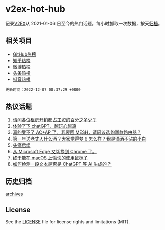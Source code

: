 # v2ex-hot-hub

 记录[V2EX](https://www.v2ex.com/)从 2021-01-06 日至今的热门话题。每小时抓取一次数据，按天[归档](archives)。
 
 ## 相关项目

- [GitHub热榜](https://github.com/lonnyzhang423/github-hot-hub)
- [知乎热榜](https://github.com/lonnyzhang423/zhihu-hot-hub)
- [微博热榜](https://github.com/lonnyzhang423/weibo-hot-hub)
- [头条热榜](https://github.com/lonnyzhang423/toutiao-hot-hub)
- [抖音热榜](https://github.com/lonnyzhang423/douyin-hot-hub)


 `更新时间：2022-12-07 08:37:29 +0800`

## 热议话题

1. [请问各位租房开销都占工资的百分之多少？](https://www.v2ex.com/t/900458)
1. [体验了下 chatGPT，越玩心越凉](https://www.v2ex.com/t/900396)
1. [真的受不了 AC+AP 了，我要回 MESH，请问该选购哪款路由器？](https://www.v2ex.com/t/900467)
1. [第一年送老丈人什么酒？大家觉得梦 6 怎么样？我是滴酒不沾的小白](https://www.v2ex.com/t/900506)
1. [头痛后续](https://www.v2ex.com/t/900399)
1. [从 Microsoft Edge 又切换到 Chrome 了。](https://www.v2ex.com/t/900563)
1. [终于能在 macOS 上愉快的使用鼠标了](https://www.v2ex.com/t/900408)
1. [如何检测一段文本是否是 ChatGPT 等 AI 生成的？](https://www.v2ex.com/t/900403)

## 历史归档

[archives](archives)

## License

See the [LICENSE](LICENSE) file for license rights and limitations (MIT).
